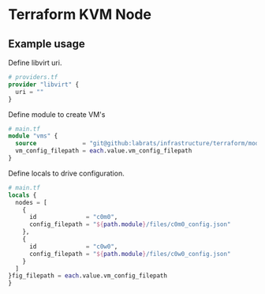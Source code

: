 # Terraform KVM Node

## Example usage

Define libvirt uri.

``` tf
# providers.tf
provider "libvirt" {
  uri = ""
}
```

Define module to create VM's

``` tf
# main.tf
module "vms" {
  source             = "git@github:labrats/infrastructure/terraform/modules.kvm.git//modules/kvm/node"
  vm_config_filepath = each.value.vm_config_filepath
}
```

Define locals to drive configuration.

``` tf
# main.tf
locals {
  nodes = [
    {
      id              = "c0m0",
      config_filepath = "${path.module}/files/c0m0_config.json"
    },
    {
      id              = "c0w0",
      config_filepath = "${path.module}/files/c0w0_config.json"
    }
  ]
}fig_filepath = each.value.vm_config_filepath
}
```
